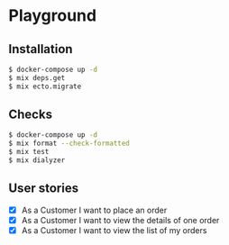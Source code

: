 # Playground

## Installation

```bash
$ docker-compose up -d
$ mix deps.get
$ mix ecto.migrate
```

## Checks

```bash
$ docker-compose up -d
$ mix format --check-formatted
$ mix test
$ mix dialyzer
```

## User stories

- [X] As a Customer I want to place an order
- [X] As a Customer I want to view the details of one order
- [X] As a Customer I want to view the list of my orders